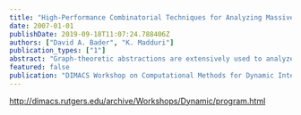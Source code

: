 ```yaml
---
title: "High-Performance Combinatorial Techniques for Analyzing Massive Dynamic Interaction Networks"
date: 2007-01-01
publishDate: 2019-09-18T11:07:24.788406Z
authors: ["David A. Bader", "K. Madduri"]
publication_types: ["1"]
abstract: "Graph-theoretic abstractions are extensively used to analyze massive data sets. Temporal data streams from socio-economic interactions, the world-wide web, communication networks, and scientific computing can be intuitively modeled as graphs. In this paper, we discuss high performance combinatorial techniques for analyzing large-scale information networks, encapsulating dynamic interaction data in the order of billions of entities. For tractable analysis of massive temporal data sets, we need holistic techniques that supplement existing static graph algorithms with relevant ideas from dynamic graph algorithms, social network analysis, and parallel algorithms for combinatorial problems. For instance, in order to design scalable parallel algorithms, it is crucial to estimate and exploit network characteristics such as the degree distribution and the graph diameter. We present a computational framework for the topological analysis of dynamic interaction data: we experiment with several graph representations, identify key analysis kernels to be optimized, and discuss parallel algorithms for large-scale graph analysis. In recent work, we have designed efficient parallel techniques for graph traversal, connectivity and centrality problems that process static graphs with billions of vertices and edges. We intend to extend these algorithms for studying temporal data, and our current research focus is on a prototype open-source toolkit for large-scale dynamic network analysis."
featured: false
publication: "DIMACS Workshop on Computational Methods for Dynamic Interaction Networks, DIMACS Center, Rutgers University, Piscataway, NJ, September 24-25, 2007"
---
```


http://dimacs.rutgers.edu/archive/Workshops/Dynamic/program.html
